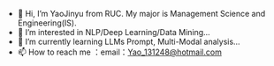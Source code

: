 - 👋 Hi, I’m YaoJinyu from RUC. My major is Management Science and Engineering(IS). 
- 👀 I’m interested in NLP/Deep Learning/Data Mining…
- 🌱 I’m currently learning LLMs Prompt, Multi-Modal analysis…
- 📫 How to reach me ：email：Yao_131248@hotmail.com

<!---
YJY131248/YJY131248 is a ✨ special ✨ repository because its `README.md` (this file) appears on your GitHub profile.
You can click the Preview link to take a look at your changes.
--->
